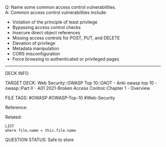 Q: Name some common access control vulnerabilities.  
A: Common access control vulnerabilities include:  
- Violation of the principle of least privilege  
- Bypassing access control checks  
- Insecure direct object references  
- Missing access controls for POST, PUT, and DELETE  
- Elevation of privilege  
- Metadata manipulation  
- CORS misconfiguration  
- Force browsing to authenticated or privileged pages
<!--ID: 1697070664639-->

---

DECK INFO

TARGET DECK: Web Security::OWASP Top 10::OAOT - Anki owasp top 10 - owasp::Part II - A01 2021-Broken Access Control::Chapter 1 - Overview

FILE TAGS: #OWASP #OWASP-Top-10 #Web-Security

Reference:

Related:

```dataview
LIST
where file.name = this.file.name
```

QUESTION STATUS: Safe to store